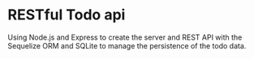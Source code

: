 # RESTful Todo api

Using Node.js and Express to create the server and REST API with the Sequelize ORM and SQLite to manage the persistence of the todo data.
